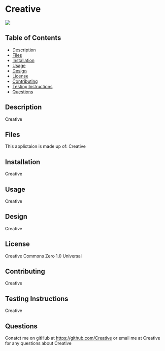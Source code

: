 # Creative

<img src="https://img.shields.io/badge/Licence-Creative%20Commons%20Zero%201.0%20Universal-blue">


## Table of Contents
* [Description](#description)
* [Files](#files)
* [Installation](#installation)
* [Usage](#usage)
* [Design](#design)
* [License](#license)
* [Contributing](#contributing)
* [Testing Instructions](#testing-instructions)
* [Questions](#questions)

## Description

Creative

## Files

This applictaion is made up of: Creative

## Installation
Creative

## Usage
Creative

## Design
Creative

## License
Creative Commons Zero 1.0 Universal

## Contributing
Creative

## Testing Instructions
Creative

## Questions
Conatct me on gitHub at https://github.com/Creative or email me at Creative for any questions about Creative

